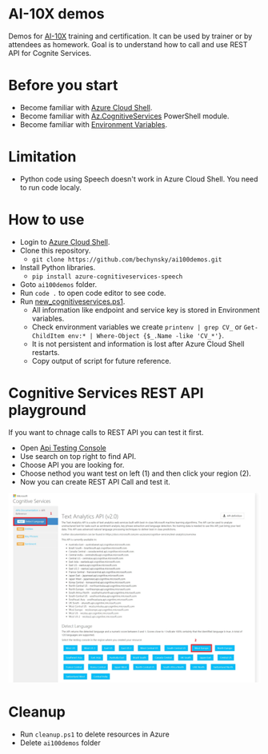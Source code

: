 # AI-10X demos
Demos for [AI-10X](https://docs.microsoft.com/en-us/learn/certifications/exams/ai-100) training and certification. It can be used by trainer or by attendees as homework. Goal is to understand how to call and use REST API for Cognite Services.

# Before you start
- Become familiar with [Azure Cloud Shell](https://docs.microsoft.com/en-us/azure/cloud-shell/overview).
- Become familiar with [Az.CognitiveServices](https://docs.microsoft.com/en-us/powershell/module/az.cognitiveservices/?view=azps-5.0.0#cognitive-services) PowerShell module.
- Become familiar with [Environment Variables](https://docs.microsoft.com/en-us/powershell/module/microsoft.powershell.core/about/about_environment_variables?view=powershell-7).

# Limitation
- Python code using Speech doesn't work in Azure Cloud Shell. You need to run code localy.

# How to use

- Login to [Azure Cloud Shell](https://shell.azure.com).
- Clone this repository.
  - ```git clone https://github.com/bechynsky/ai100demos.git```
- Install Python libraries.
  - ```pip install azure-cognitiveservices-speech```
- Goto ```ai100demos``` folder.
- Run ```code .``` to open code editor to see code.
- Run [new_cognitiveservices.ps1](new_cognitiveservices.ps1).
  - All information like endpoint and service key is stored in Environment variables. 
  - Check environment variables we create ```printenv | grep CV_``` or ```Get-ChildItem env:* | Where-Object {$_.Name -like 'CV_*'}```.
  - It is not persistent and information is lost after Azure Cloud Shell restarts.
  - Copy output of script for future reference.

# Cognitive Services REST API playground
If you want to chnage calls to REST API you can test it first.

- Open [Api Testing Console](https://westeurope.dev.cognitive.microsoft.com/docs/services)
- Use search on top right to find API.
- Choose API you are looking for.
- Choose nethod you want test on left (1) and then click your region (2).
- Now you can create REST API Call and test it.

![REST API Test Console](rest_api_test_1.jpg)


# Cleanup
- Run ```cleanup.ps1``` to delete resources in Azure
- Delete ```ai100demos``` folder 